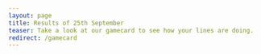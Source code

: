 ```yaml
---
layout: page
title: Results of 25th September
teaser: Take a look at our gamecard to see how your lines are doing.
redirect: /gamecard
---
```

